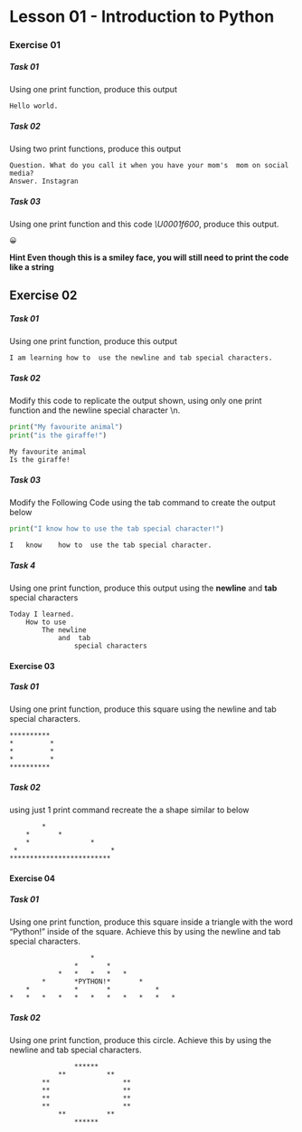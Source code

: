 # Lesson 01 - Introduction to Python

### Exercise 01

##### Task 01

Using one print function, produce this output

```
Hello world.
```

##### Task 02

Using two print functions, produce this output

```
Question. What do you call it when you have your mom's  mom on social media?   
Answer. Instagran 
```

#####    Task 03

Using one print function and this code *\U0001f600*, produce this output.

```
😀    
```

**Hint Even though this is a smiley face, you will still need to print the code like a string**

## Exercise 02

##### Task 01

Using one print function, produce this output

```
I am learning how to  use the newline and tab special characters.    
```

##### Task 02

Modify this code to replicate the output shown, using only one print function and the newline special character \n.

```python
print("My favourite animal")
print("is the giraffe!")
```

```
My favourite animal   
Is the giraffe!
```

##### Task 03

Modify the Following Code using the tab command to create the output below

```python
print("I know how to use the tab special character!")
```

```
I	know	how	to	use	the	tab	special	character.   
```

#####  Task 4

Using one print function, produce this output using the **newline** and **tab** special characters

```
Today I learned.
	How to use
		The newline
			and  tab
				special characters
```

####  Exercise 03

##### Task 01

Using one print function, produce this square using the newline and tab special characters.

```
**********
*    	  *
*    	  *
*    	  *
********** 
```

##### Task 02

using just 1 print command recreate the a shape similar to below

```
	    *         
	*       *      
    *       	    *    
 *                  	 *   
************************* 
```

#### Exercise 04

##### Task 01

Using one print function, produce this square inside a triangle with the word “Python!” inside of the square. Achieve this by using the newline and tab special characters.

```
                    *
                *       *
            *   *   *   *   *
        *       *PYTHON!*       *
    *           *       *           *
*   *   *   *   *   *   *   *   *   *   *

```

#####  Task 02

Using one print function, produce this circle. Achieve this by using the newline and tab special characters.

```
                ******
            **          **
        **                  **
        **                  **
        **                  **
        **                  **
            **          **
                ******
```

   